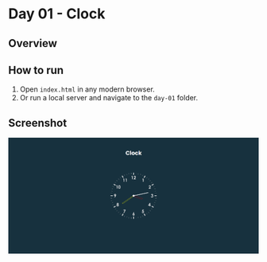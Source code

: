 # Day 01 - Clock

## Overview


## How to run
1. Open `index.html` in any modern browser.  
2. Or run a local server and navigate to the `day-01` folder.  

## Screenshot
![Day 01 Screenshot](./assets/day-01.png)
